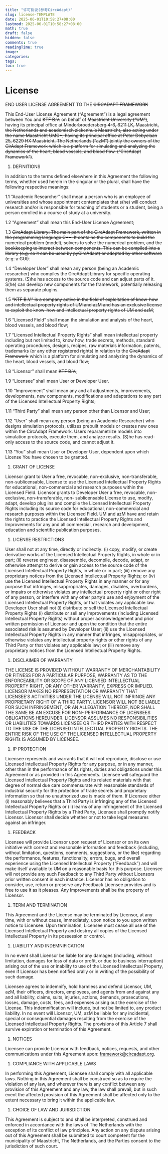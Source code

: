 ```yaml
---
title: "许可协议(参考CircAdapt)"
slug: license-TEMPLATE
date: 2025-06-01T10:58:27+08:00
lastmod: 2025-06-01T10:58:27+08:00
math: true
draft: false
hidden: false
comments: true
readingTime: true
image:
categories:
tags:
toc: true
---
```


# License

END USER LICENSE AGREEMENT TO THE ~~CIRCADAPT FRAMEWORK~~

This End-User License Agreement (“Agreement”) is a legal agreement between You and ~~KTF B.V.~~ on behalf of ~~Maastricht University (“UM”)~~, having its principal office at ~~Minderbroedersberg 4-6, 6211 LK, Maastricht, the Netherlands and academisch ziekenhuis Maastricht, also acting under the name Maastricht UMC+, having its principal office at Peter Debyelaan 25, 6229 HX Maastricht, The Netherlands (“azM”) jointly the owners of the CirAdapt Framework which is a platform for simulating and analyzing the dynamics of the heart, blood vessels, and blood flow. (“CircAdapt Framework”)~~.

1. DEFINITIONS

In addition to the terms defined elsewhere in this Agreement the following terms, whether used herein in the singular or the plural, shall have the following respective meanings:

1.1 “Academic Researcher” shall mean a person who is an employee of universities and whose appointment contemplates that s(he) will conduct research and/or is responsible for teaching of students or a student, being a person enrolled in a course of study at a university.

1.2 “Agreement” shall mean this End-User License Agreement;

1.3 ~~CircAdapt Library: The main part of the CircAdapt Framework, written in the programming language C++. It contains the components to build the numerical problem (model), solvers to solve the numerical problem, and the bookkeeping to interact between components. This can be compiled into a library (e.g. so it can be used by pyCircAdapt) or adopted by other software (e.g. a GUI).~~

1.4 “Developer User” shall mean any person (being an Academic researcher) who compiles the ~~CircAdapt Library~~ for specific operating systems. (S)he has access to the source code and can adjust parts of it. S(he) can develop new components for the framework, potentially releasing them as separate plugins.

1.5 ~~“KTF B.V.” is a company active in the field of exploitation of know-how and intellectual property rights of UM and azM and has an exclusive license to exploit the know-how and intellectual property rights of UM and azM~~;

1.6 “Licensed Field” shall mean the simulation and analysis of the heart, blood vessels, and blood flow;

1.7 “Licensed Intellectual Property Rights” shall mean intellectual property including but not limited to, know how, trade secrets, methods, standard operating procedures, designs, recipes, raw materials information, patents, trademarks (or any other registered rights) in relation to the ~~CircAdapt Framework~~ which is a platform for simulating and analyzing the dynamics of the heart, blood vessels, and blood flow;

1.8 “Licensor” shall mean ~~KTF B.V.~~;

1.9 “Licensee” shall mean User or Developer User.

1.10 “Improvement” shall mean any and all adjustments, improvements, developments, new components, modifications and adaptations to any part of the Licensed Intellectual Property Rights;

1.11 “Third Party” shall mean any person other than Licensor and User;

1.12 “User” shall mean any person (being an Academic Researcher) who designs simulation protocols, utilizes prebuilt models or creates new ones within the CircAdapt Framework. Users reparametrize models into simulation protocols, execute them, and analyze results. (S)he has read- only access to the source code, and cannot adjust it.

1.13 “You” shall mean User or Developer User, dependent upon which License You have chosen to be granted.

1. GRANT OF LICENSE

Licensor grant to User a free, revocable, non-exclusive, non-transferable, non-sublicensable, License to use the Licensed Intellectual Property Rights for educational, non-commercial and research purposes within the Licensed Field. Licensor grants to Developer User a free, revocable, non-exclusive, non-transferable, non- sublicensable License to use, modify, adapt, develop plug ins and compile the Licensed Intellectual Property Rights including its source code for educational, non-commercial and research purposes within the Licensed Field. UM and azM have and retain the rights to practice the Licensed Intellectual Property Rights and Improvements for any and all commercial, research and development, education and scientific publication purposes.

1. LICENSE RESTRICTIONS

User shall not at any time, directly or indirectly: (i) copy, modify, or create derivative works of the Licensed Intellectual Property Rights, in whole or in part; (ii) reverse engineer, disassemble, decompile, decode, adapt, or otherwise attempt to derive or gain access to the source code of the Licensed Intellectual Property Rights, in whole or in part; (iii) remove any proprietary notices from the Licensed Intellectual Property Rights; or (iv) use the Licensed Intellectual Property Rights in any manner or for any purpose that infringes, misappropriates, damages, disables, overburdens, or impairs or otherwise violates any intellectual property right or other right of any person, or interfere with any other party’s use and enjoyment of the Licensed Intellectual Property Rights, or that violates any applicable law. Developer User shall not (i) distribute or sell the Licensed Intellectual Property Rights (i) distribute or sell any Improvements (including Licensed Intellectual Property Rights) without proper acknowledgement and prior written permission of Licensor and upon the condition that the entire associated risk is assumed by Developer User; (ii) use the Licensed Intellectual Property Rights in any manner that infringes, misappropriates, or otherwise violates any intellectual property rights or other rights of any Third Party or that violates any applicable law; or (iii) remove any proprietary notices from the Licensed Intellectual Property Rights.

1. DISCLAIMER OF WARRANTY

THE LICENSE IS PROVIDED WITHOUT WARRANTY OF MERCHANTABILITY OR FITNESS FOR A PARTICULAR PURPOSE, WARRANTY AS TO THE ENFORCEABILITY OR SCOPE OF ANY LICENSED INTELLECTUAL PROPERTY RIGHT, OR ANY OTHER WARRANTY, EXPRESS OR IMPLIED. LICENSOR MAKES NO REPRESENTATION OR WARRANTY THAT LICENSEE’S ACTIVITIES UNDER THE LICENSE WILL NOT INFRINGE ANY PROPRIETARY RIGHT OF A THIRD PARTY. LICENSOR WILL NOT BE LIABLE FOR SUCH INFRINGEMENT, OR AN ALLEGATION THEREOF, NOR SHALL THE SAME BE AN EXCUSE FOR NON- PERFORMANCE OF LICENSEES OBLIGATIONS HEREUNDER. LICENSOR ASSUMES NO RESPONSIBILITIES OR LIABILITIES TOWARDS LICENSEE OR THIRD PARTIES WITH RESPECT TO THE USE OF THE LICENSED INTELLECTUAL PROPERTY RIGHTS. THE ENTIRE RISK OF THE USE OF THE LICENSED INTELLECTUAL PROPERTY RIGHTs IS ASSUMED BY LICENSEE.

1. IP PROTECTION

Licensee represents and warrants that it will not reproduce, disclose or use Licensed Intellectual Property Rights for any purpose, or in any manner, other than in the performance of its rights, duties and obligations under this Agreement or as provided in this Agreements. Licensee will safeguard the Licensed Intellectual Property Rights and its related materials with that degree of normal due care commensurate with reasonable standards of industrial security for the protection of trade secrets and proprietary information so that no unauthorized use is made of them. If Licensee either (i) reasonably believes that a Third Party is infringing any of the Licensed Intellectual Property Rights or (ii) learns of any infringement of the Licensed Intellectual Property Rights by a Third Party, Licensee shall promptly notify Licensor. Licensor shall decide whether or not to take legal measures against an infringer.

1. FEEDBACK

Licensee will provide Licensor upon request of Licensor or on its own initiative with correct and reasonable information and feedback (including, without limitation, questions, comments, suggestions, or the like) regarding the performance, features, functionality, errors, bugs, and overall experience using the Licensed Intellectual Property (“Feedback”) and will make itself available to UM on a reasonable basis for this purpose. Licensee will not provide any such Feedback to any Third Party without Licensors prior written consent in each instance. Licensor has no obligation to consider, use, return or preserve any Feedback Licensee provides and is free to use it as it pleases. Any Improvements shall be the property of Licensor.

1. TERM AND TERMINATION

This Agreement and the License may be terminated by Licensor, at any time, with or without cause, immediately, upon notice to you upon written notice to Licensee. Upon termination, Licensee must cease all use of the Licensed Intellectual Property and destroy all copies of the Licensed Intellectual Property in its possession or control.

1. LIABILITY AND INDEMNIFICATION

In no event shall Licensor be liable for any damages (including, without limitation, damages for loss of data or profit, or due to business interruption) arising out of the use or inability to use of the Licensed Intellectual Property, even if Licensor has been notified orally or in writing of the possibility of such damage.

Licensee agrees to indemnify, hold harmless and defend Licensor, UM, azM, their officers, directors, employees, and agents from and against any and all liability, claims, suits, injuries, actions, demands, prosecutions, losses, damage, costs, fees, and expenses arising out the exercise of the License. This indemnification will include, but not be limited to, any product liability. In no event will Licensor, UM, azM be liable for any incidental, special or consequential damages resulting from the exercise of the Licensed Intellectual Property Rights. The provisions of this Article 7 shall survive expiration or termination of this Agreement.

1. NOTICES

Licensee can provide Licensor with feedback, notices, requests, and other communications under this Agreement upon: [framework@circadapt.org](mailto:framework@circadapt.org).

1. COMPLIANCE WITH APPLICABLE LAWS

In performing this Agreement, Licensee shall comply with all applicable laws. Nothing in this Agreement shall be construed so as to require the violation of any law, and wherever there is any conflict between any provision of this Agreement and any law, the law shall prevail, but in such event the affected provision of this Agreement shall be affected only to the extent necessary to bring it within the applicable law.

1. CHOICE OF LAW AND JURISDICTION

This Agreement is subject to and shall be interpreted, construed and enforced in accordance with the laws of The Netherlands with the exception of its conflict of law principles. Any action on any dispute arising out of this Agreement shall be submitted to court competent for the municipality of Maastricht, The Netherlands, and the Parties consent to the jurisdiction of such court.